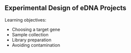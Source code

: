 ## Experimental Design of eDNA Projects

Learning objectives:

- Choosing a target gene 
- Sample collection
- Library preparation
- Avoiding contamination
